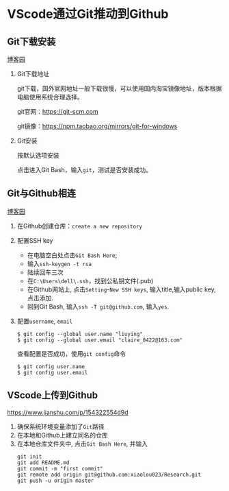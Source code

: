 # VScode通过Git推动到Github


## Git下载安装

[博客园](https://www.cnblogs.com/zhangyaolan/p/11105330.html)

1. Git下载地址
   
   git下载，国外官网地址一般下载很慢，可以使用国内淘宝镜像地址，版本根据电脑使用系统合理选择。
   
   git官网：https://git-scm.com

   git镜像：https://npm.taobao.org/mirrors/git-for-windows

2. Git安装
   
   按默认选项安装

   点击进入Git Bash，输入`git`，测试是否安装成功。

## Git与Github相连

[博客园](https://www.cnblogs.com/zhangyaolan/p/11106091.html)

1. 在Github创建仓库：`create a new repository`
2. 配置SSH key
   
   - 在电脑空白处点击`Git Bash Here`;
   - 输入`ssh-keygen -t rsa`
   - 陆续回车三次
   - 在`C:\Users\dell\.ssh`，找到公私钥文件(.pub)
   - 在Github网站上, 点击`Setting`-`New SSH keys`, 输入title,输入public key, 点击添加.
   - 回到Git Bash, 输入`ssh -T git@github.com`, 输入`yes`.
   
3. 配置`username`, `email`
   
   ```
   $ git config --global user.name "liuying"
   $ git config --global user.email "claire_0422@163.com"
   ```

   查看配置是否成功，使用`git config`命令

   ```
   $ git config user.name
   $ git config user.email
   ```

## VScode上传到Github

https://www.jianshu.com/p/154322554d9d

1. 确保系统环境变量添加了`Git`路径
2. 在本地和Github上建立同名的仓库
3. 在本地仓库文件夹中, 点击`Git Bash Here`, 并输入
   ```
   git init
   git add README.md
   git commit -m "first commit"
   git remote add origin git@github.com:xiaolou023/Research.git
   git push -u origin master
   ```

   

